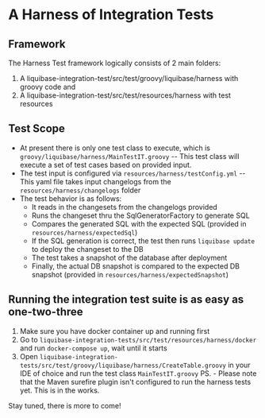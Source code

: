 # A Harness of Integration Tests
## Framework
The Harness Test framework logically consists of 2 main folders:
1) A liquibase-integration-test/src/test/groovy/liquibase/harness with groovy code and
2) A liquibase-integration-test/src/test/resources/harness with test resources

## Test Scope
* At present there is only one test class to execute, which is `groovy/liquibase/harness/MainTestIT.groovy` -- This test class
will execute a set of test cases based on provided input. 
* The test input is configured via `resources/harness/testConfig.yml` -- This yaml file takes 
input changelogs from the `resources/harness/changelogs` folder 
* The test behavior is as follows:
  * It reads in the changesets from the changelogs provided 
  * Runs the changeset thru the SqlGeneratorFactory to generate SQL
  * Compares the generated SQL with the expected SQL (provided in `resources/harness/expectedSql`)
  * If the SQL generation is correct, the test then runs `liquibase update` to deploy the
  changeset to the DB
  * The test takes a snapshot of the database after deployment
  * Finally, the actual DB snapshot is compared to the expected DB snapshot (provided in `resources/harness/expectedSnapshot`)


## Running the integration test suite is as easy as one-two-three
1) Make sure you have docker container up and running first
2) Go to  `liquibase-integration-tests/src/test/resources/harness/docker` and run `docker-compose up`, wait until it starts
3) Open `liquibase-integration-tests/src/test/groovy/liquibase/harness/CreateTable.groovy` in your IDE of choice 
and run the test class `MainTestIT.groovy`
PS. - Please note that the Maven surefire plugin isn't configured to run the harness tests yet. This is in the works.

Stay tuned, there is more to come!